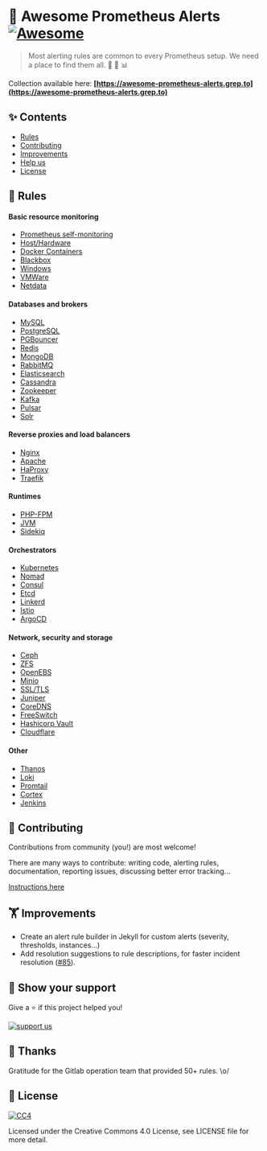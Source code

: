 # 👋 Awesome Prometheus Alerts [![Awesome](https://awesome.re/badge-flat.svg)](https://awesome.re)

> Most alerting rules are common to every Prometheus setup. We need a place to find them all. 🤘 🚨 📊

Collection available here: **[https://awesome-prometheus-alerts.grep.to](https://awesome-prometheus-alerts.grep.to)**

## ✨ Contents

- [Rules](#-rules)
- [Contributing](#-contributing)
- [Improvements](#-improvements)
- [Help us](#-show-your-support)
- [License](#-license)


## 🚨 Rules

#### Basic resource monitoring

- [Prometheus self-monitoring](https://awesome-prometheus-alerts.grep.to/rules#prometheus-internals)
- [Host/Hardware](https://awesome-prometheus-alerts.grep.to/rules#host-and-hardware)
- [Docker Containers](https://awesome-prometheus-alerts.grep.to/rules#docker-containers)
- [Blackbox](https://awesome-prometheus-alerts.grep.to/rules#blackbox)
- [Windows](https://awesome-prometheus-alerts.grep.to/rules#windows-server)
- [VMWare](https://awesome-prometheus-alerts.grep.to/rules#vmware)
- [Netdata](https://awesome-prometheus-alerts.grep.to/rules#netdata)

#### Databases and brokers

- [MySQL](https://awesome-prometheus-alerts.grep.to/rules#mysql)
- [PostgreSQL](https://awesome-prometheus-alerts.grep.to/rules#postgresql)
- [PGBouncer](https://awesome-prometheus-alerts.grep.to/rules#pgbouncer)
- [Redis](https://awesome-prometheus-alerts.grep.to/rules#redis)
- [MongoDB](https://awesome-prometheus-alerts.grep.to/rules#mongodb)
- [RabbitMQ](https://awesome-prometheus-alerts.grep.to/rules#rabbitmq)
- [Elasticsearch](https://awesome-prometheus-alerts.grep.to/rules#elasticsearch)
- [Cassandra](https://awesome-prometheus-alerts.grep.to/rules#cassandra)
- [Zookeeper](https://awesome-prometheus-alerts.grep.to/rules#zookeeper)
- [Kafka](https://awesome-prometheus-alerts.grep.to/rules#kafka)
- [Pulsar](https://awesome-prometheus-alerts.grep.to/rules#pulsar)
- [Solr](https://awesome-prometheus-alerts.grep.to/rules#solr)

#### Reverse proxies and load balancers

- [Nginx](https://awesome-prometheus-alerts.grep.to/rules#nginx)
- [Apache](https://awesome-prometheus-alerts.grep.to/rules#apache)
- [HaProxy](https://awesome-prometheus-alerts.grep.to/rules#haproxy)
- [Traefik](https://awesome-prometheus-alerts.grep.to/rules#traefik)

#### Runtimes

- [PHP-FPM](https://awesome-prometheus-alerts.grep.to/rules#php-fpm)
- [JVM](https://awesome-prometheus-alerts.grep.to/rules#jvm)
- [Sidekiq](https://awesome-prometheus-alerts.grep.to/rules#sidekiq)

#### Orchestrators
- [Kubernetes](https://awesome-prometheus-alerts.grep.to/rules#kubernetes)
- [Nomad](https://awesome-prometheus-alerts.grep.to/rules#nomad)
- [Consul](https://awesome-prometheus-alerts.grep.to/rules#consul)
- [Etcd](https://awesome-prometheus-alerts.grep.to/rules#etcd)
- [Linkerd](https://awesome-prometheus-alerts.grep.to/rules#linkerd)
- [Istio](https://awesome-prometheus-alerts.grep.to/rules#istio)
- [ArgoCD](https://awesome-prometheus-alerts.grep.to/rules#argocd)

#### Network, security and storage

- [Ceph](https://awesome-prometheus-alerts.grep.to/rules#ceph)
- [ZFS](https://awesome-prometheus-alerts.grep.to/rules#zfs)
- [OpenEBS](https://awesome-prometheus-alerts.grep.to/rules#openebs)
- [Minio](https://awesome-prometheus-alerts.grep.to/rules#minio)
- [SSL/TLS](https://awesome-prometheus-alerts.grep.to/rules#ssl/tls)
- [Juniper](https://awesome-prometheus-alerts.grep.to/rules#juniper)
- [CoreDNS](https://awesome-prometheus-alerts.grep.to/rules#coredns)
- [FreeSwitch](https://awesome-prometheus-alerts.grep.to/rules#freeswitch)
- [Hashicorp Vault](https://awesome-prometheus-alerts.grep.to/rules#hashicorp-vault)
- [Cloudflare](https://awesome-prometheus-alerts.grep.to/rules#cloudflare)

#### Other

- [Thanos](https://awesome-prometheus-alerts.grep.to/rules#thanos)
- [Loki](https://awesome-prometheus-alerts.grep.to/rules#loki)
- [Promtail](https://awesome-prometheus-alerts.grep.to/rules#promtail)
- [Cortex](https://awesome-prometheus-alerts.grep.to/rules#cortex)
- [Jenkins](https://awesome-prometheus-alerts.grep.to/rules#jenkins)

## 🤝 Contributing

Contributions from community (you!) are most welcome!

There are many ways to contribute: writing code, alerting rules, documentation, reporting issues, discussing better error tracking...

[Instructions here](CONTRIBUTING.md)

## 🏋️ Improvements

- Create an alert rule builder in Jekyll for custom alerts (severity, thresholds, instances...)
- Add resolution suggestions to rule descriptions, for faster incident resolution ([#85](https://github.com/samber/awesome-prometheus-alerts/issues/85)).

## 💫 Show your support

Give a ⭐️ if this project helped you!

[![support us](https://c5.patreon.com/external/logo/become_a_patron_button.png)](https://www.patreon.com/samber)

## 👏 Thanks

Gratitude for the Gitlab operation team that provided 50+ rules. \o/

## 📝 License

[![CC4](https://mirrors.creativecommons.org/presskit/cc.srr.primary.svg)](https://creativecommons.org/licenses/by/4.0/legalcode)

Licensed under the Creative Commons 4.0 License, see LICENSE file for more detail.
